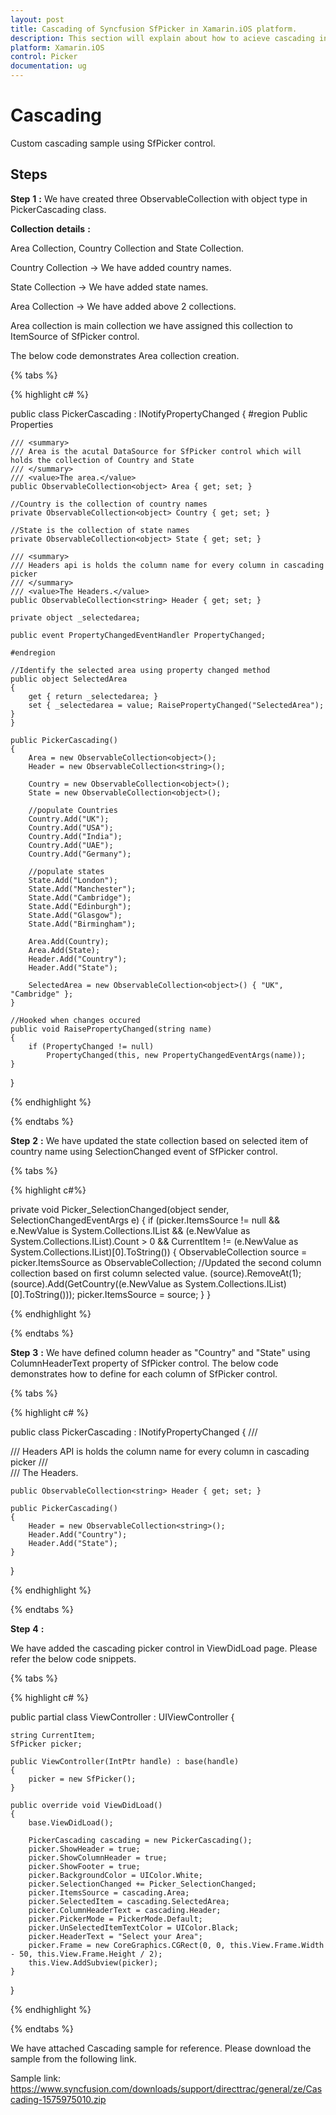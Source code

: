 ```yaml
---
layout: post
title: Cascading of Syncfusion SfPicker in Xamarin.iOS platform.
description: This section will explain about how to acieve cascading in Syncfusion SfPicker control in Xamarin.iOS platform.
platform: Xamarin.iOS
control: Picker
documentation: ug
---
```


# Cascading

Custom cascading sample using SfPicker control.

## Steps

**Step** **1** **:** We have created three ObservableCollection with object type in PickerCascading class.

**Collection** **details** **:**

Area Collection, Country Collection and State Collection.

Country Collection -> We have added country names.

State Collection -> We have added state names.

Area Collection -> We have added above 2 collections.

Area collection is main collection we have assigned this collection to ItemSource of SfPicker control.

The below code demonstrates Area collection creation.

{% tabs %}

{% highlight c# %}

public class PickerCascading : INotifyPropertyChanged
{
    #region Public Properties

    /// <summary>
    /// Area is the acutal DataSource for SfPicker control which will holds the collection of Country and State
    /// </summary>
    /// <value>The area.</value>
    public ObservableCollection<object> Area { get; set; }

    //Country is the collection of country names
    private ObservableCollection<object> Country { get; set; }

    //State is the collection of state names
    private ObservableCollection<object> State { get; set; }

    /// <summary>
    /// Headers api is holds the column name for every column in cascading picker
    /// </summary>
    /// <value>The Headers.</value>
    public ObservableCollection<string> Header { get; set; }

    private object _selectedarea;

    public event PropertyChangedEventHandler PropertyChanged;

    #endregion

    //Identify the selected area using property changed method
    public object SelectedArea
    {
        get { return _selectedarea; }
        set { _selectedarea = value; RaisePropertyChanged("SelectedArea"); }
    }

    public PickerCascading()
    {
        Area = new ObservableCollection<object>();
        Header = new ObservableCollection<string>();

        Country = new ObservableCollection<object>();
        State = new ObservableCollection<object>();

        //populate Countries
        Country.Add("UK");
        Country.Add("USA");
        Country.Add("India");
        Country.Add("UAE");
        Country.Add("Germany");

        //populate states
        State.Add("London");
        State.Add("Manchester");
        State.Add("Cambridge");
        State.Add("Edinburgh");
        State.Add("Glasgow");
        State.Add("Birmingham");

        Area.Add(Country);
        Area.Add(State);
        Header.Add("Country");
        Header.Add("State");

        SelectedArea = new ObservableCollection<object>() { "UK", "Cambridge" };
    }

    //Hooked when changes occured 
    public void RaisePropertyChanged(string name)
    {
        if (PropertyChanged != null)
            PropertyChanged(this, new PropertyChangedEventArgs(name));
    }
}

{% endhighlight %}

{% endtabs %}

**Step** **2** **:** We have updated the state collection based on selected item of country name using SelectionChanged event of SfPicker control.

{% tabs %}

{% highlight c#%}

private void Picker_SelectionChanged(object sender, SelectionChangedEventArgs e)
{
    if (picker.ItemsSource != null && e.NewValue is System.Collections.IList && (e.NewValue as System.Collections.IList).Count > 0 && CurrentItem != (e.NewValue as System.Collections.IList)[0].ToString())
    {
        ObservableCollection<object> source = picker.ItemsSource as ObservableCollection<object>;
        //Updated the second column collection based on first column selected value.
        (source).RemoveAt(1);
        (source).Add(GetCountry((e.NewValue as System.Collections.IList)[0].ToString()));
        picker.ItemsSource = source;
    }
}

{% endhighlight %}

{% endtabs %}

**Step** **3** **:** We have defined column header as "Country" and "State" using ColumnHeaderText property of SfPicker control. The below code demonstrates how to define for each column of SfPicker control.

{% tabs %}

{% highlight c# %}

public class PickerCascading : INotifyPropertyChanged
{
    /// <summary>
    /// Headers API is holds the column name for every column in cascading picker
    /// </summary>
    /// <value>The Headers.</value>

    public ObservableCollection<string> Header { get; set; }

    public PickerCascading()
    {
        Header = new ObservableCollection<string>();
        Header.Add("Country");
        Header.Add("State");
    }
}

{% endhighlight %}

{% endtabs %}

**Step** **4** **:**

We have added the cascading picker control in ViewDidLoad page. Please refer the below code snippets.

{% tabs %}

{% highlight c# %}

public partial class ViewController : UIViewController
{

    string CurrentItem;
    SfPicker picker;

    public ViewController(IntPtr handle) : base(handle)
    {
        picker = new SfPicker();
    }

    public override void ViewDidLoad()
    {
        base.ViewDidLoad();

        PickerCascading cascading = new PickerCascading();
        picker.ShowHeader = true;
        picker.ShowColumnHeader = true;
        picker.ShowFooter = true;
        picker.BackgroundColor = UIColor.White;
        picker.SelectionChanged += Picker_SelectionChanged;
        picker.ItemsSource = cascading.Area;
        picker.SelectedItem = cascading.SelectedArea;
        picker.ColumnHeaderText = cascading.Header;
        picker.PickerMode = PickerMode.Default;
        picker.UnSelectedItemTextColor = UIColor.Black;
        picker.HeaderText = "Select your Area";
        picker.Frame = new CoreGraphics.CGRect(0, 0, this.View.Frame.Width - 50, this.View.Frame.Height / 2);
        this.View.AddSubview(picker);
    }
}

{% endhighlight %}

{% endtabs %}

We have attached Cascading sample for reference. Please download the sample from the following link.

Sample link: https://www.syncfusion.com/downloads/support/directtrac/general/ze/Cascading-1575975010.zip